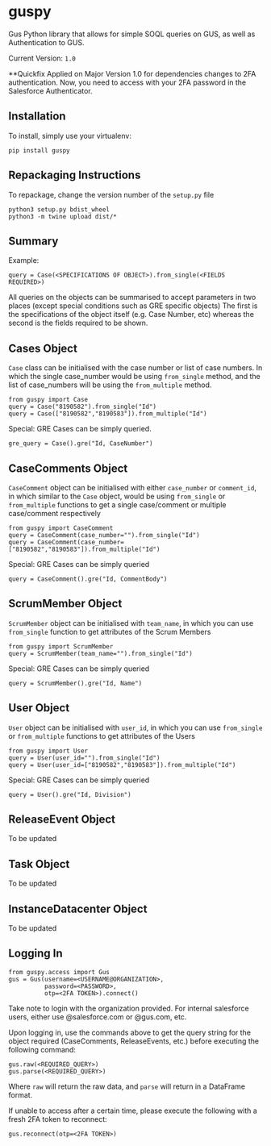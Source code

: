 # guspy
Gus Python library that allows for simple SOQL queries on GUS, as well as Authentication to GUS.

Current Version: `1.0`

**Quickfix Applied on Major Version 1.0 for dependencies changes to 2FA authentication. Now, you need to access with your 2FA password in the Salesforce Authenticator.

## Installation
To install, simply use your virtualenv:

```
pip install guspy
```

## Repackaging Instructions
To repackage, change the version number of the `setup.py` file
```
python3 setup.py bdist_wheel
python3 -m twine upload dist/*
```


## Summary

Example:
```
query = Case(<SPECIFICATIONS OF OBJECT>).from_single(<FIELDS REQUIRED>)
```
All queries on the objects can be summarised to accept parameters in two places (except special conditions such as GRE specific objects)
The first is the specifications of the object itself (e.g. Case Number, etc) whereas the second is the fields required to be shown.


**Cases Object**
-------------
`Case` class can be initialised with the case number or list of case numbers. In which the single case_number would be using `from_single` method, and the list of case_numbers will be using the `from_multiple` method.
```
from guspy import Case
query = Case("8190582").from_single("Id")
query = Case(["8190582","8190583"]).from_multiple("Id")
```

Special: GRE Cases can be simply queried.
```
gre_query = Case().gre("Id, CaseNumber")
```


**CaseComments Object**
-------------
`CaseComment` object can be initialised with either `case_number` or `comment_id`, in which similar to the `Case` object, would be using `from_single` or `from_multiple` functions to get a single case/comment or multiple case/comment respectively
```
from guspy import CaseComment
query = CaseComment(case_number="").from_single("Id")
query = CaseComment(case_number=["8190582","8190583"]).from_multiple("Id")
```

Special: GRE Cases can be simply queried
```
query = CaseComment().gre("Id, CommentBody")
```

**ScrumMember Object**
-------------
`ScrumMember` object can be initialised with `team_name`, in which you can use `from_single` function to get attributes of the Scrum Members
```
from guspy import ScrumMember
query = ScrumMember(team_name="").from_single("Id")
```

Special: GRE Cases can be simply queried
```
query = ScrumMember().gre("Id, Name")
```

**User Object**
-------------
`User` object can be initialised with `user_id`, in which you can use `from_single` or `from_multiple` functions to get attributes of the Users
```
from guspy import User
query = User(user_id="").from_single("Id")
query = User(user_id=["8190582","8190583"]).from_multiple("Id")
```

Special: GRE Cases can be simply queried
```
query = User().gre("Id, Division")
```

**ReleaseEvent Object**
-------------
To be updated

**Task Object**
-------------
To be updated

**InstanceDatacenter Object**
-------------
To be updated

**Logging In**
-------------
```
from guspy.access import Gus
gus = Gus(username=<USERNAME@ORGANIZATION>,
          password=<PASSWORD>,
          otp=<2FA TOKEN>).connect()
```
Take note to login with the organization provided. For internal salesforce users, either use @salesforce.com or @gus.com, etc.

Upon logging in, use the commands above to get the query string for the object required (CaseComments, ReleaseEvents, etc.) before executing the following command:
```
gus.raw(<REQUIRED_QUERY>)
gus.parse(<REQUIRED_QUERY>)
```
Where `raw` will return the raw data, and `parse` will return in a DataFrame format.

If unable to access after a certain time, please execute the following with a fresh 2FA token to reconnect:
```
gus.reconnect(otp=<2FA TOKEN>)
```